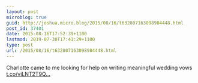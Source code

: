 ```yaml
---
layout: post
microblog: true
guid: http://joshua.micro.blog/2015/08/16/t632807163098984448.html
post_id: 37401
date: 2015-08-16T17:52:39+1100
lastmod: 2019-07-30T17:41:29+1100
type: post
url: /2015/08/16/t632807163098984448.html
---
```

Charlotte came to me looking for help on writing meaningful wedding vows [t.co/viLNT2T9Q...](http://t.co/viLNT2T9QB)
